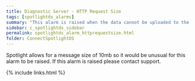 ```yaml
---
title: Diagnostic Server - HTTP Request Size
tags: [spotlightds_alarms]
summary: "This alarm is raised when the data cannot be uploaded to the cloud as the HTTP request size is too big."
sidebar: c_spotlightds_sidebar
permalink: spotlightds_alarm_httprequestsize.html
folder: ConnectSpotlightDS
---
```



Spotlight allows for a message size of 10mb so it would be unusual for this alarm to be raised. If this alarm is raised please contact support.

{% include links.html %}
